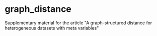# graph_distance
Supplementary material for the article "A graph-structured distance for heterogeneous datasets with meta variables"
